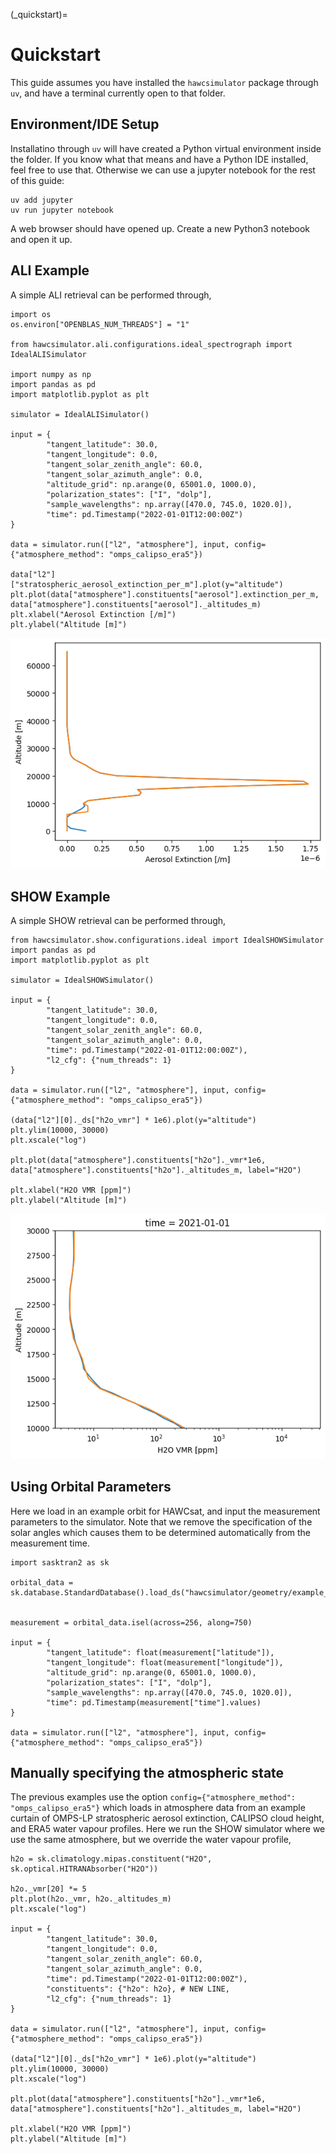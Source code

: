 
(_quickstart)=
# Quickstart
This guide assumes you have installed the `hawcsimulator` package through `uv`, and have a
terminal currently open to that folder.

## Environment/IDE Setup
Installatino through `uv` will have created a Python virtual environment inside the folder.
If you know what that means and have a Python IDE installed, feel free to use that.  Otherwise
we can use a jupyter notebook for the rest of this guide:

    uv add jupyter
    uv run jupyter notebook

A web browser should have opened up.  Create a new Python3 notebook and open it up.

## ALI Example
A simple ALI retrieval can be performed through,

```{code-block} python
import os
os.environ["OPENBLAS_NUM_THREADS"] = "1"

from hawcsimulator.ali.configurations.ideal_spectrograph import IdealALISimulator

import numpy as np
import pandas as pd
import matplotlib.pyplot as plt

simulator = IdealALISimulator()

input = {
        "tangent_latitude": 30.0,
        "tangent_longitude": 0.0,
        "tangent_solar_zenith_angle": 60.0,
        "tangent_solar_azimuth_angle": 0.0,
        "altitude_grid": np.arange(0, 65001.0, 1000.0),
        "polarization_states": ["I", "dolp"],
        "sample_wavelengths": np.array([470.0, 745.0, 1020.0]),
        "time": pd.Timestamp("2022-01-01T12:00:00Z")
}

data = simulator.run(["l2", "atmosphere"], input, config={"atmosphere_method": "omps_calipso_era5"})

data["l2"]["stratospheric_aerosol_extinction_per_m"].plot(y="altitude")
plt.plot(data["atmosphere"].constituents["aerosol"].extinction_per_m, data["atmosphere"].constituents["aerosol"]._altitudes_m)
plt.xlabel("Aerosol Extinction [/m]")
plt.ylabel("Altitude [m]")
```

![ali_sim](img/ali_sim.png)

## SHOW Example
A simple SHOW retrieval can be performed through,

```{code-block} python
from hawcsimulator.show.configurations.ideal import IdealSHOWSimulator
import pandas as pd
import matplotlib.pyplot as plt

simulator = IdealSHOWSimulator()

input = {
        "tangent_latitude": 30.0,
        "tangent_longitude": 0.0,
        "tangent_solar_zenith_angle": 60.0,
        "tangent_solar_azimuth_angle": 0.0,
        "time": pd.Timestamp("2022-01-01T12:00:00Z"),
        "l2_cfg": {"num_threads": 1}
}

data = simulator.run(["l2", "atmosphere"], input, config={"atmosphere_method": "omps_calipso_era5"})

(data["l2"][0]._ds["h2o_vmr"] * 1e6).plot(y="altitude")
plt.ylim(10000, 30000)
plt.xscale("log")

plt.plot(data["atmosphere"].constituents["h2o"]._vmr*1e6, data["atmosphere"].constituents["h2o"]._altitudes_m, label="H2O")

plt.xlabel("H2O VMR [ppm]")
plt.ylabel("Altitude [m]")

```
![show_sim](img/show_sim.png)

## Using Orbital Parameters
Here we load in an example orbit for HAWCsat, and input the measurement parameters to the simulator.
Note that we remove the specification of the solar angles which causes them to be determined automatically
from the measurement time.

```{code-block} python
import sasktran2 as sk

orbital_data = sk.database.StandardDatabase().load_ds("hawcsimulator/geometry/example_orbit.nc")


measurement = orbital_data.isel(across=256, along=750)

input = {
        "tangent_latitude": float(measurement["latitude"]),
        "tangent_longitude": float(measurement["longitude"]),
        "altitude_grid": np.arange(0, 65001.0, 1000.0),
        "polarization_states": ["I", "dolp"],
        "sample_wavelengths": np.array([470.0, 745.0, 1020.0]),
        "time": pd.Timestamp(measurement["time"].values)
}

data = simulator.run(["l2", "atmosphere"], input, config={"atmosphere_method": "omps_calipso_era5"})
```

## Manually specifying the atmospheric state
The previous examples use the option `config={"atmosphere_method": "omps_calipso_era5"}` which loads in atmosphere data
from an example curtain of OMPS-LP stratospheric aerosol extinction, CALIPSO cloud height, and ERA5 water vapour profiles.
Here we run the SHOW simulator where we use the same atmosphere, but we override the water vapour profile,

```{code-block} python
h2o = sk.climatology.mipas.constituent("H2O", sk.optical.HITRANAbsorber("H2O"))

h2o._vmr[20] *= 5
plt.plot(h2o._vmr, h2o._altitudes_m)
plt.xscale("log")

input = {
        "tangent_latitude": 30.0,
        "tangent_longitude": 0.0,
        "tangent_solar_zenith_angle": 60.0,
        "tangent_solar_azimuth_angle": 0.0,
        "time": pd.Timestamp("2022-01-01T12:00:00Z"),
        "constituents": {"h2o": h2o}, # NEW LINE,
        "l2_cfg": {"num_threads": 1}
}

data = simulator.run(["l2", "atmosphere"], input, config={"atmosphere_method": "omps_calipso_era5"})

(data["l2"][0]._ds["h2o_vmr"] * 1e6).plot(y="altitude")
plt.ylim(10000, 30000)
plt.xscale("log")

plt.plot(data["atmosphere"].constituents["h2o"]._vmr*1e6, data["atmosphere"].constituents["h2o"]._altitudes_m, label="H2O")

plt.xlabel("H2O VMR [ppm]")
plt.ylabel("Altitude [m]")
```
